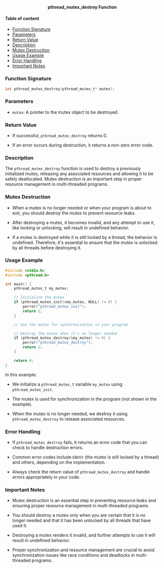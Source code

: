 **<div align="center" >pthread_mutex_destroy Function</div>**

#### Table of content

- [Function Signature](#function-signature)
- [Parameters](#parameters)
- [Return Value](#return-value)
- [Description](#description)
- [Mutex Destruction](#mutex-destruction)
- [Usage Example](#usage-example)
- [Error Handling](#error-handling)
- [Important Notes](#important-notes)

### Function Signature

```c
int pthread_mutex_destroy(pthread_mutex_t* mutex);
```

### Parameters

- `mutex`: A pointer to the mutex object to be destroyed.

### Return Value

- If successful, `pthread_mutex_destroy` returns 0.

- If an error occurs during destruction, it returns a non-zero error code.

### Description

The `pthread_mutex_destroy` function is used to destroy a previously initialized mutex, releasing any associated resources and allowing it to be safely deallocated. Mutex destruction is an important step in proper resource management in multi-threaded programs.

### Mutex Destruction

- When a mutex is no longer needed or when your program is about to exit, you should destroy the mutex to prevent resource leaks.

- After destroying a mutex, it becomes invalid, and any attempt to use it, like locking or unlocking, will result in undefined behavior.

- If a mutex is destroyed while it is still locked by a thread, the behavior is undefined. Therefore, it's essential to ensure that the mutex is unlocked by all threads before destroying it.

### Usage Example

```c
#include <stdio.h>
#include <pthread.h>

int main() {
    pthread_mutex_t my_mutex;

    // Initialize the mutex
    if (pthread_mutex_init(&my_mutex, NULL) != 0) {
        perror("pthread_mutex_init");
        return 1;
    }

    // Use the mutex for synchronization in your program

    // Destroy the mutex when it's no longer needed
    if (pthread_mutex_destroy(&my_mutex) != 0) {
        perror("pthread_mutex_destroy");
        return 1;
    }

    return 0;
}
```

In this example:

- We initialize a `pthread_mutex_t` variable `my_mutex` using `pthread_mutex_init`.

- The mutex is used for synchronization in the program (not shown in the example).

- When the mutex is no longer needed, we destroy it using `pthread_mutex_destroy` to release associated resources.

### Error Handling

- If `pthread_mutex_destroy` fails, it returns an error code that you can check to handle destruction errors.

- Common error codes include `EBUSY` (the mutex is still locked by a thread) and others, depending on the implementation.

- Always check the return value of `pthread_mutex_destroy` and handle errors appropriately in your code.

### Important Notes

- Mutex destruction is an essential step in preventing resource leaks and ensuring proper resource management in multi-threaded programs.

- You should destroy a mutex only when you are certain that it is no longer needed and that it has been unlocked by all threads that have used it.

- Destroying a mutex renders it invalid, and further attempts to use it will result in undefined behavior.

- Proper synchronization and resource management are crucial to avoid synchronization issues like race conditions and deadlocks in multi-threaded programs.
